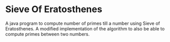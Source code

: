 # Sieve Of Eratosthenes
A java program to compute number of primes till a number using Sieve of Eratosthenes. 
A modified implementation of the algorithm to also be able to compute primes between two numbers. 
